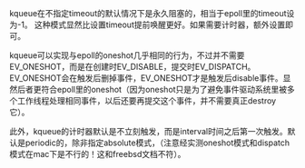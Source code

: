 kqueue在不指定timeout的默认情况下是永久阻塞的，相当于epoll里的timeout设为-1。
这种模式显然比设置timeout提前唤醒更好。如果需要计时器，额外设置即可。

kqueue可以实现与epoll的oneshot几乎相同的行为，不过并不需要EV_ONESHOT，而是在创建时EV_DISABLE，提交时EV_DISPATCH。EV_ONESHOT会在触发后删掉事件，EV_ONESHOT才是触发后disable事件。显然后者更符合epoll里的oneshot（因为oneshot只是为了避免事件驱动系统里被多个工作线程处理相同事件，以后还要再提交这个事件，并不需要真正destroy它）。

此外，kqueue的计时器默认是不立刻触发，而是interval时间之后第一次触发。默认是periodic的，除非指定absolute模式，（注意经实测oneshot模式和dispatch模式在mac下是不行的！这和freebsd文档不符）。
